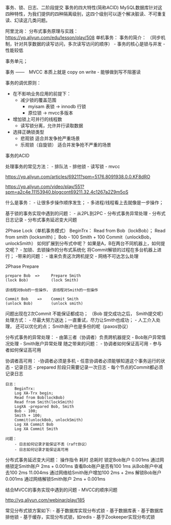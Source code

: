 事务、锁、日志、二阶段提交
事务的四大特性(简称ACID)
MySQL数据库针对这四种特性，为我们提供的四种隔离级别，这四个级别可以逐个解决脏读、不可重复读、幻读这几类问题。

阿里沈询： 分布式事务原理与实践：
https://yq.aliyun.com/edu/lesson/play/508
单机事务：
事务的简介：
	（同步机制，针对共享数据的读写访问，多次读写访问的顺序）
	- 事务的核心是锁与并发
	- 性能较低

事务单元；

事务 ——　MVCC
本质上就是 copy on write
	- 能够做到写不阻塞读

事务的调优原则：
- 在不影响业务应用的前提下：
	- 减少锁的覆盖范围
		- myisam 表锁 -> innodb 行锁
		- 原位锁      -> mvcc多版本
- 增加锁上可并行的线程数
	- 读写锁分离，允许并行读取数据
- 选择正确锁类型
	- 悲观锁 适合并发争抢严重场景
	- 乐观锁（自旋锁） 适合并发争抢不严重的场景

事务的ACID


处理事务的常见方法：
	- 排队法
	- 排他锁
	- 读写锁
	- mvcc

https://yq.aliyun.com/articles/69211?spm=5176.8091938.0.0.KF8dRO


https://yq.aliyun.com/video/play/551?spm=a2c4e.11153940.blogcont69211.32.4c1267a2Z9m5oS

什么是事务：
	- 让很多步操作顺序发生；
	- 多进程/线程看上去就像是一步操作；

基于锁的事务实现中遇到的问题：
	- 从2PL到2PC
	- 分布式事务异常处理
	- 分布式日志记录
	- 分布式事务延迟变大问题

2Phase Lock（单机事务模式）
	BeginTrx：
		Read from Bob（lockBob）；
		Read from smith (locksmith)；
		Bob - 100
		Smith + 100
		Commit（unlockBob， unlockSmith）
如何扩展到分布式中呢？ 
	如果是A，B在两台不同机器上，如何提交呢？
	- 加锁、去锁操作的分布式系统化
	将Commit解锁的过程在多台机器上进行；
	-带来的问题：
		- 谁来负责这次跨机提交
		- 网络不可达怎么处理

2Phase Prepare
	
	prepare Bob  => 	Prepare Smith
	(lock Bob)			(lock Smith)

	该线程对Bob的一些操作， 该线程对Smith的一些操作

	Commit Bob    =>   	Commit Smith 
	(unlock Bob)		(unlock smith)

 问题出现在2次Commit 不能保证都成功；
 （Bob 提交成功之后， Smith提交呢）
 处理方式：
 	- 尽最大努力送达；一直重试，尽力让Smith也成功；
 	- 人工介入处理，
  还可以优化的点； Smith账户也是多份的呢（paxos协议）

 分布式事务的异常处理：
 	- 由第三者（协调者）负责跨机器提交
 	- Bob账户异常情况处理
 	- Smith账户异常处理
 随之带来的问题：
 	- 协调者如何保证高可用
 	- 参与者如何保证高可用

 协调者高可用：
 	-协调者必须是多机
 	- 任意协调者必须能够知道这个事务运行的状态
 		- 记录日志
 		- prepared 阶段只需要记录一次日志
 		- 每个节点的Commit都必须记录日志

 	日志：
 		BeginTrx:
 		Log XA-Trx begin;
 		Read from Bob(lockBob)
 		Read from Smith(lockSmith)
 		LogXA -prepared Bob, Smith
 		Bob - 100;
 		Smith + 100;
 		Commit(unlockBob, unlockSmith)
 		Log XA Commit Bob
 		Log XA Commit Smith

 	问题：
 		- 日志如何记录才能保证不丢（raft协议）
 		- 日志如何记录才能保证高可用

分布式事务延迟变大问题：
	操作指令				           耗时 		        	总耗时
	锁定Bob账户  		      	    0.001ms
	通过网络锁定Smith账户       2ms + 0.001ms
	查看Bob账户是否有100	        1ms
	从Bob账户中减去100	  	    2ms               11.004ms
	通过网络给Smith账户增加100   2ms + 2ms
	解锁Bob账户			          	0.001ms
	通过网络解锁Smith账户	      2ms + 0.001ms


结合MVCC的事务实现中遇到的问题
	- MVCC的顺序问题

http://yq.aliyun.com/webinar/play/185

常见分布式锁方案如下:
    - 基于数据库实现分布式锁
        - 基于数据库表
        - 基于数据库排他锁
    - 基于缓存，实现分布式锁，如redis
    - 基于Zookeeper实现分布式锁


